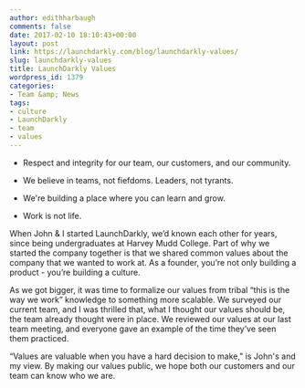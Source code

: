 ```yaml
---
author: edithharbaugh
comments: false
date: 2017-02-10 18:10:43+00:00
layout: post
link: https://launchdarkly.com/blog/launchdarkly-values/
slug: launchdarkly-values
title: LaunchDarkly Values
wordpress_id: 1379
categories:
- Team &amp; News
tags:
- culture
- LaunchDarkly
- team
- values
---
```



 	
  * Respect and integrity for our team, our customers, and our community.

 	
  * We believe in teams, not fiefdoms. Leaders, not tyrants.

 	
  * We're building a place where you can learn and grow.

 	
  * Work is not life.


When John & I started LaunchDarkly, we’d known each other for years, since being undergraduates at Harvey Mudd College. Part of why we started the company together is that we shared common values about the company that we wanted to work at. As a founder, you’re not only building a product - you’re building a culture. 

As we got bigger, it was time to formalize our values from tribal “this is the way we work” knowledge to something more scalable. We surveyed our current team, and I was thrilled that, what I thought our values should be, the team already thought were in place. We reviewed our values at our last team meeting, and everyone gave an example of the time they’ve seen them practiced. 

“Values are valuable when you have a hard decision to make," is John's and my view. By making our values public, we hope both our customers and our team can know who we are. 
